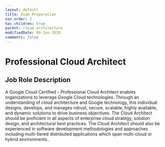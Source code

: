 ```yaml
---
layout: default
title: Exam Preparation
nav_order: 2
has_children: true
parent: cloud-architecture
modifiedDate: 09-Jun-2019
comments: false
---
```

# Professional Cloud Architect
## Job Role Description
A Google Cloud Certified - Professional Cloud Architect enables organizations to leverage Google Cloud technologies. Through an understanding of cloud architecture and Google technology, this individual designs, develops, and manages robust, secure, scalable, highly available, and dynamic solutions to drive business objectives. The Cloud Architect should be proficient in all aspects of enterprise cloud strategy, solution design, and architectural best practices. The Cloud Architect should also be experienced in software development methodologies and approaches including multi-tiered distributed applications which span multi-cloud or hybrid environments..
